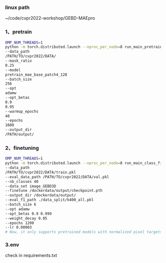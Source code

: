 
### linux path
~/code/cvpr2022-workshop/GEBD-MAEpro

### 1、pretrain
```bash
OMP_NUM_THREADS=1
python -m torch.distributed.launch --nproc_per_node=8 run_main_pretraining3D.py
--data_path
/PATH/TO/cvpr2022/DATA/
--mask_ratio
0.25
--model
pretrain_mae_base_patch4_128
--batch_size
256
--opt
adamw
--opt_betas
0.9
0.95
--warmup_epochs
40
--epochs
1600
--output_dir
/PATH/output/
```

### 2、finetuning
```bash
OMP_NUM_THREADS=1
python -m torch.distributed.launch --nproc_per_node=8 run_main_class_finetuning3D.py 
--data_path
/PATH/TO/cvpr2022/DATA/train.pkl 
--eval_data_path /PATH/TO/cvpr2022/DATA/val.pkl
--nb_classes 40 
--data_set image_GEBD3D 
--finetune /dockerdata/output/checkpoint.pth 
--output_dir /dockerdata/output/
--eval_f1_path ./data_split/k400_all.pkl 
--batch_size 6 
--opt adamw 
--opt_betas 0.9 0.999 
--weight_decay 0.05 
--epochs 1200 
--lr 0.00003
# Now, it only supports pretrained models with normalized pixel targets
```

### 3.env

check in  requirements.txt